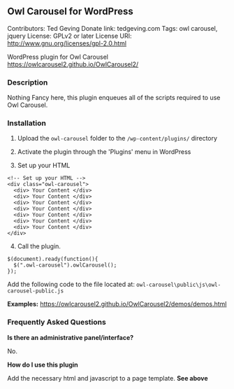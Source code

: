 ## Owl Carousel for WordPress
Contributors: Ted Geving
Donate link: tedgeving.com
Tags: owl carousel, jquery
License: GPLv2 or later
License URI: http://www.gnu.org/licenses/gpl-2.0.html

WordPress plugin for Owl Carousel https://owlcarousel2.github.io/OwlCarousel2/

### Description

Nothing Fancy here, this plugin enqueues all of the scripts required to use Owl Carousel.

###  Installation

1. Upload the `owl-carousel` folder to the `/wp-content/plugins/` directory

2. Activate the plugin through the 'Plugins' menu in WordPress

3. Set up your HTML

```
<!-- Set up your HTML -->
<div class="owl-carousel">
  <div> Your Content </div>
  <div> Your Content </div>
  <div> Your Content </div>
  <div> Your Content </div>
  <div> Your Content </div>
  <div> Your Content </div>
  <div> Your Content </div>
</div>
```

4. Call the plugin.

```
$(document).ready(function(){
  $(".owl-carousel").owlCarousel();
});
```

Add the following code to the file located at:
`owl-carousel\public\js\owl-carousel-public.js`

**Examples:**
https://owlcarousel2.github.io/OwlCarousel2/demos/demos.html

###  Frequently Asked Questions

**Is there an administrative panel/interface?**

No.

**How do I use this plugin**

Add the necessary html and javascript to a page template. 
**See above**
